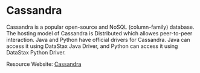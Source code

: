 # Cassandra #

Cassandra is a popular open-source and NoSQL (column-family) database. The hosting model of Cassandra is Distributed which allowes peer-to-peer interaction. Java and Python have official drivers for Cassandra. Java can access it using DataStax Java Driver, and Python can access it using DataStax Python Driver.

Resource Website: [Cassandra](http://cassandra.apache.org/)

